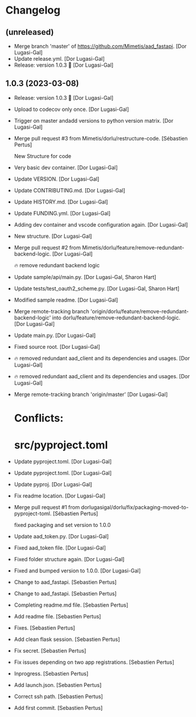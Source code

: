 Changelog
=========


(unreleased)
------------
- Merge branch 'master' of https://github.com/Mimetis/aad_fastapi. [Dor
  Lugasi-Gal]
- Update release.yml. [Dor Lugasi-Gal]
- Release: version 1.0.3 🚀 [Dor Lugasi-Gal]


1.0.3 (2023-03-08)
------------------
- Release: version 1.0.3 🚀 [Dor Lugasi-Gal]
- Upload to codecov only once. [Dor Lugasi-Gal]
- Trigger on master andadd versions to python version matrix. [Dor
  Lugasi-Gal]
- Merge pull request #3 from Mimetis/dorlu/restructure-code. [Sébastien
  Pertus]

  New Structure for code
- Very basic dev container. [Dor Lugasi-Gal]
- Update VERSION. [Dor Lugasi-Gal]
- Update CONTRIBUTING.md. [Dor Lugasi-Gal]
- Update HISTORY.md. [Dor Lugasi-Gal]
- Update FUNDING.yml. [Dor Lugasi-Gal]
- Adding dev container and vscode configuration again. [Dor Lugasi-Gal]
- New structure. [Dor Lugasi-Gal]
- Merge pull request #2 from Mimetis/dorlu/feature/remove-redundant-
  backend-logic. [Dor Lugasi-Gal]

  🔥 remove redundant backend logic
- Update sample/api/main.py. [Dor Lugasi-Gal, Sharon Hart]
- Update tests/test_oauth2_scheme.py. [Dor Lugasi-Gal, Sharon Hart]
- Modified sample readme. [Dor Lugasi-Gal]
- Merge remote-tracking branch 'origin/dorlu/feature/remove-redundant-
  backend-logic' into dorlu/feature/remove-redundant-backend-logic. [Dor
  Lugasi-Gal]
- Update main.py. [Dor Lugasi-Gal]
- Fixed source root. [Dor Lugasi-Gal]
- :fire: removed redundant aad_client and its dependencies and usages.
  [Dor Lugasi-Gal]
- :fire: removed redundant aad_client and its dependencies and usages.
  [Dor Lugasi-Gal]
- Merge remote-tracking branch 'origin/master' [Dor Lugasi-Gal]

  # Conflicts:
  #	src/pyproject.toml
- Update pyproject.toml. [Dor Lugasi-Gal]
- Update pyproject.toml. [Dor Lugasi-Gal]
- Update pyproj. [Dor Lugasi-Gal]
- Fix readme location. [Dor Lugasi-Gal]
- Merge pull request #1 from dorlugasigal/dorlu/fix/packaging-moved-to-
  pyproject-toml. [Sébastien Pertus]

  fixed packaging and set version to 1.0.0
- Update aad_token.py. [Dor Lugasi-Gal]
- Fixed aad_token file. [Dor Lugasi-Gal]
- Fixed folder structure again. [Dor Lugasi-Gal]
- Fixed and bumped version to 1.0.0. [Dor Lugasi-Gal]
- Change to aad_fastapi. [Sebastien Pertus]
- Change to aad_fastapi. [Sebastien Pertus]
- Completing readme.md file. [Sebastien Pertus]
- Add readme file. [Sebastien Pertus]
- Fixes. [Sebastien Pertus]
- Add clean flask session. [Sebastien Pertus]
- Fix secret. [Sebastien Pertus]
- Fix issues depending on two app registrations. [Sebastien Pertus]
- Inprogress. [Sebastien Pertus]
- Add launch.json. [Sebastien Pertus]
- Correct ssh path. [Sebastien Pertus]
- Add first commit. [Sebastien Pertus]


